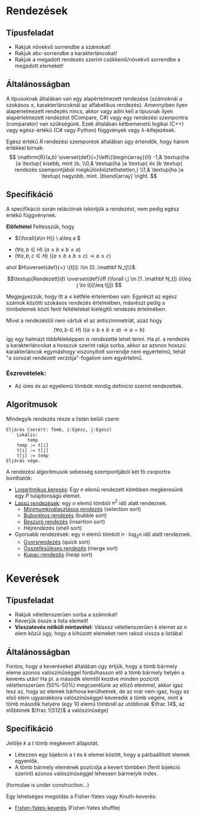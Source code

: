# Rendezések

## Típusfeladat
- Rakjuk növekvő sorrendbe a számokat!
- Rakjuk abc-sorrendbe a karakterláncokat!
- Rakjuk a megadott rendezés szerint csökkenő/növekvő sorrendbe a megadott elemeket!

## Általánosságban
A típusoknak általában van egy alapértelmezett rendezése (számoknál a szokásos $\leq$, karakterláncoknál az alfabetikus rendezés). Amennyiben ilyen alapértelmezett rendezés nincs, akkor vagy adni kell a típusnak ilyen alapértelmezett rendezést (ICompare, C#) vagy egy rendezési szempontra (comparator) van szükségünk. Ezek általában kétbemenetű logikai (C++) vagy egész-értékű (C# vagy Python) függvények vagy $\lambda$-kifejezések. 

Egész értékű $R$ rendezési szempontok általában úgy értendők, hogy három értékkel bírnak: 
$$ \mathrm{R}(a,b)  \overset{def}{=}\left\{\begin{array}{ll}
-1,& \textup{ha }a \textup{ kisebb, mint }b,
\\0,& \textup{ha }a \textup{ és }b \textup{ rendezés szempontjából megkülönböztethetetlen,}
\\1,& \textup{ha }a \textup{ nagyobb, mint. }b\end{array}
\right. $$

## Specifikáció

A specifikáció során relációnak tekintjük a rendezést, nem pedig egész értékű függvénynek.

**Előfeltétel**
Feltesszük, hogy 

- $(\forall{a\in H}) \ a\leq a $
<!-- - $(\forall{a,b\in H}) \ ((a\leq b \land b\leq a) \to a = b )$ -->
- $(\forall{a,b\in H}) \ (a\leq b \lor b\leq a)$
- $(\forall{a,b,c\in H}) \ ((a\leq b \land b\leq c) \to a \leq c )$

ahol $H\overset{def}{=} \{t[i]: i\in [0..\mathbf N_t]\}$. 


$$\textup{Rendezett}(t) \overset{def}\iff (\forall i,j \in [1..\mathbf N_t]) (i\leq j \to t[i]\leq t[j]) $$

Megjegyezzük, hogy itt a $\leq$ kétféle értelemben van: Egyrészt az egész számok közötti szokásos rendezés értelmében, másrészt pedig a tömbelemek közti fenti feltételeket kielégítő rendezés értelmében. 

Mivel a rendezéstől nem vártuk el az antiszimmetriát, azaz hogy 
$$(\forall{a,b\in H}) \ ((a\leq b \land b\leq a) \to a = b )$$
így egy halmazt többféleképpen is rendezetté lehet tenni. Ha pl. a rendezés a karakterláncokat a hosszuk szerint rakja sorba, akkor az azonos hosszú karakterláncok egymáshogy viszonyított sorrendje nem egyértelmű, tehát "a sorozat rendezett verziója"-fogalom sem egyértelmű. 

### Észrevételek:
- Az üres és az egyelemű tömbök mindig definíció szerint rendezettek.

## Algoritmusok

Mindegyik rendezés része a listán belüli csere: 

```
Eljárás Csere(t: Tömb, i:Egész, j:Egész)
    Lokális:
        temp
    temp := t[i]
    t[i] := t[j]
    t[j] := temp
Eljárás vége.
```

A rendezési algoritmusok sebesség szempontjából két fő csoportra bonthatók:

- [Logaritmikus keresés](logaritmikus_kereses): Egy $n$ elemű rendezett kömbben megkeresünk egy $P$ tulajdonságú elemet.
- [Lassú rendezések](lassu_rendezesek): egy $n$ elemű tömböt $n^2$ idő alatt rendeznek.
    - [Minimumkiválasztásos rendezés](minimum/) (selection sort)
    - [Buborékos rendezés](buborek/) (bubble sort)
    - [Beszúró rendezés](beszuro/) (insertion sort)
    - Héjrendezés (shell sort)
- Gyorsabb rendezések: egy $n$ elemű tömböt $n\cdot \log_2 n$ idő alatt rendeznek. 
    - [Gyorsrendezés](gyors/) (quick sort)
    - [Összefésüléses rendezés](osszefesuleses/) (merge sort)
    - [Kupac-rendezés](kupac/) (heap sort)



# Keverések
## Típusfeladat
- Rakjuk véletlenszerűen sorba a számokat!
- Keverjük össze a lista elemeit!
- **Visszatevés nélküli mintavétel**: Válassz véletlenszerűen $k$ elemet az $n$ elem közül úgy, hogy a kihúzott elemeket nem rakod vissza a listába! 

## Általánosságban
Fontos, hogy a keveréseket általában úgy értjük, hogy a tömb bármely eleme azonos valószínűséggel fordulhasson elő a tömb bármely helyén a keverés után! Ha pl. a második elemtől kezdve minden pozíciót véletlenszerűen (50%-50%) megcserélünk az előző elemmel, akkor igaz lesz az, hogy az elemek bárhova kerülhetnek, de az már nem igaz, hogy az első elem ugyanakkora valószínűséggel keveredik a tömb végére, mint a tömb második helyére (egy 10 elemű tömbnél az utóbbinak $\frac 14$, az előbbinek $\frac 1{512}$ a valószínűsége)



## Specifikáció

Jelölje $k$ a $t$ tömb megkevert állapotát. 
- Létezzen egy bijekció a $t$ és $k$ elemei között, hogy a párbaállított elemek egyenlők. 
- A tömb bármely elemének pozíciója a kevert tömbben (fenti bijekció szerint) azonos valószínűséggel lehessen bármelyik index. 

(formulae is under construction...)

Egy lehetséges megoldás a Fisher-Yates vagy Knuth-keverés:
- [Fisher-Yates-keverés](keveresek/Fisher-Yates/) (Fisher-Yates shuffle)